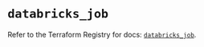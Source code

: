 # `databricks_job`

Refer to the Terraform Registry for docs: [`databricks_job`](https://registry.terraform.io/providers/databricks/databricks/1.48.2/docs/resources/job).
